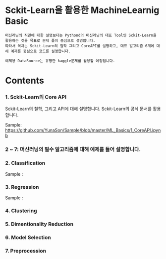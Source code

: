 # Sckit-Learn을 활용한 MachineLearnig Basic
```
머신러닝의 직관에 대한 설명보다는 Pythond의 머신러닝의 대표 Tool인 Sckit-Learn을 활용하는 것을 목표로 문제 풀이 중심으로 설명합니다. 
따라서 목차는 Sckit-Learn의 철학 그리고 CoreAPI를 설명하고, 대표 알고리즘 6개에 대해 예제를 중심으로 코드를 설명합니다. 

예제용 DataSource는 유명한 kaggle문제를 활용할 예정입니다. 

```

# Contents

### 1. Sckit-Learn의 Core API
Sckit-Learn의 철학, 그리고 API에 대해 설명합니다. 
Sckit-Learn의 공식 문서를 활용합니다. 

Sample: https://github.com/YunaSon/Sample/blob/master/ML_Basics/1_CoreAPI.ipynb


### 2 ~ 7: 머신러닝의 필수 알고리즘에 대해 예제를 들어 설명합니다. 

### 2. Classification
Sample :

### 3. Regression
Sample : 

### 4. Clustering


### 5. Dimentionality Reduction


### 6. Model Selection


### 7. Preprocession
